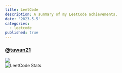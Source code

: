 ```yaml
---
title: LeetCode
description: A summary of my LeetCode achievements.
date: '2023-5-5'
categories:
  - leetcode
published: true
---
```


### [@tawan21](https://leetcode.com/tawan21)
![](https://leetcard.jacoblin.cool/tawan21?ext=contest&theme=light)  
![LeetCode Stats](https://leetcard.jacoblin.cool/tawan21?ext=heatmap&theme=light)